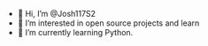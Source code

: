 - 👋 Hi, I’m @Josh117S2
- 👀 I’m interested in open source projects and learn
- 🌱 I’m currently learning Python.

<!---
Josh117S2/Josh117S2 is a ✨ special ✨ repository because its `README.md` (this file) appears on your GitHub profile.
You can click the Preview link to take a look at your changes.
--->
